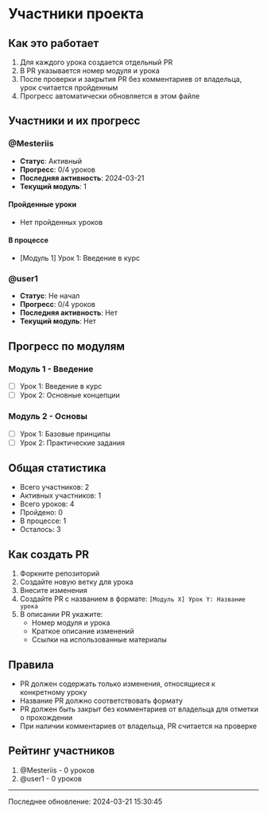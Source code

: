 # Участники проекта

## Как это работает

1. Для каждого урока создается отдельный PR
2. В PR указывается номер модуля и урока
3. После проверки и закрытия PR без комментариев от владельца, урок считается пройденным
4. Прогресс автоматически обновляется в этом файле

## Участники и их прогресс

### @Mesteriis

- **Статус**: Активный
- **Прогресс**: 0/4 уроков
- **Последняя активность**: 2024-03-21
- **Текущий модуль**: 1

#### Пройденные уроки

- Нет пройденных уроков

#### В процессе

- [Модуль 1] Урок 1: Введение в курс

### @user1

- **Статус**: Не начал
- **Прогресс**: 0/4 уроков
- **Последняя активность**: Нет
- **Текущий модуль**: Нет

## Прогресс по модулям

### Модуль 1 - Введение

- [ ] Урок 1: Введение в курс
- [ ] Урок 2: Основные концепции

### Модуль 2 - Основы

- [ ] Урок 1: Базовые принципы
- [ ] Урок 2: Практические задания

## Общая статистика

- Всего участников: 2
- Активных участников: 1
- Всего уроков: 4
- Пройдено: 0
- В процессе: 1
- Осталось: 3

## Как создать PR

1. Форкните репозиторий
2. Создайте новую ветку для урока
3. Внесите изменения
4. Создайте PR с названием в формате: `[Модуль X] Урок Y: Название урока`
5. В описании PR укажите:
   - Номер модуля и урока
   - Краткое описание изменений
   - Ссылки на использованные материалы

## Правила

- PR должен содержать только изменения, относящиеся к конкретному уроку
- Название PR должно соответствовать формату
- PR должен быть закрыт без комментариев от владельца для отметки о прохождении
- При наличии комментариев от владельца, PR считается на проверке

## Рейтинг участников

1. @Mesteriis - 0 уроков
2. @user1 - 0 уроков

---

Последнее обновление: 2024-03-21 15:30:45
